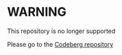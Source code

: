 # WARNING

This repository is no longer supported

Please go to the [Codeberg repository](https://codeberg.org/ArbitrarilyTong/vendor_aosp)
